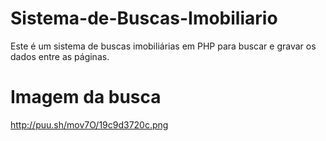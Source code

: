 # Sistema-de-Buscas-Imobiliario
Este é um sistema de buscas imobiliárias em PHP para buscar e gravar os dados entre as páginas.

# Imagem da busca
http://puu.sh/mov7O/19c9d3720c.png
